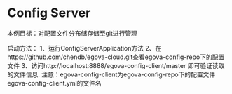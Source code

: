 # Config Server
本例目标：对配置文件分布储存储至git进行管理

启动方法：
1、运行ConfigServerApplication方法
2、在https://github.com/chendb/egova-cloud.git查看egova-config-repo下的配置文件
3、访问http://localhost:8888/egova-config-client/master 即可验证读取的文件信息.
注意：egova-config-client为egova-config-repo下的配置文件egova-config-client.yml的文件名
